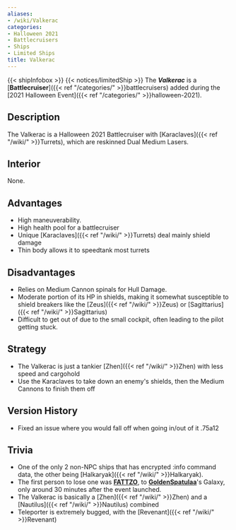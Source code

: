 ```yaml
---
aliases:
- /wiki/Valkerac
categories:
- Halloween 2021
- Battlecruisers
- Ships
- Limited Ships
title: Valkerac
---
```


{{< shipInfobox >}} {{< notices/limitedShip >}} The **_Valkerac_** is a [**Battlecruiser**]({{< ref "/categories/" >}}battlecruisers) added during the [2021 Halloween Event]({{< ref "/categories/" >}}halloween-2021). 

## Description

The Valkerac is a Halloween 2021 Battlecruiser with [Karaclaves]({{< ref "/wiki/" >}}Turrets), which are reskinned Dual Medium Lasers.

## Interior

None.

## Advantages

- High maneuverability.
- High health pool for a battlecruiser
- Unique [Karaclaves]({{< ref "/wiki/" >}}Turrets) deal mainly shield damage
- Thin body allows it to speedtank most turrets

## Disadvantages

- Relies on Medium Cannon spinals for Hull Damage.
- Moderate portion of its HP in shields, making it somewhat susceptible to shield breakers like the [Zeus]({{< ref "/wiki/" >}}Zeus) or [Sagittarius]({{< ref "/wiki/" >}}Sagittarius)
- Difficult to get out of due to the small cockpit, often leading to the pilot getting stuck.

## Strategy

- The Valkerac is just a tankier [Zhen]({{< ref "/wiki/" >}}Zhen) with less speed and cargohold
- Use the Karaclaves to take down an enemy's shields, then the Medium Cannons to finish them off

## Version History 

- Fixed an issue where you would fall off when going in/out of it .75a12

## Trivia

- One of the only 2 non-NPC ships that has encrypted :info command data, the other being [Halkaryak]({{< ref "/wiki/" >}}Halkaryak).
- The first person to lose one was [**FATTZO**](https://www.roblox.com/users/123258715/profile), to **[GoldenSpatulaa](https://www.roblox.com/users/138161196/profile)**'s Galaxy, only around 30 minutes after the event launched.
- The Valkerac is basically a [Zhen]({{< ref "/wiki/" >}}Zhen) and a [Nautilus]({{< ref "/wiki/" >}}Nautilus) combined
- Teleporter is extremely bugged, with the [Revenant]({{< ref "/wiki/" >}}Revenant)